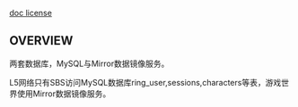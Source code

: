 [doc license](../LICENSE)

## OVERVIEW
两套数据库，MySQL与Mirror数据镜像服务。

L5网络只有SBS访问MySQL数据库ring_user,sessions,characters等表，游戏世界使用Mirror数据镜像服务。
